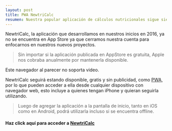 ```yaml
---
layout: post
title: PWA NewtriCalc 
resumen: Nuestra popular aplicación de cálculos nutricionales sigue siendo gratuita. Puede acceder a ella desde el navegador de cualquier dispositivo e instalarla.
---
```


NewtriCalc, la aplicación que desarrollamos en nuestros inicios en 2016, ya no se encuentra en App Store ya que cerramos nuestra cuenta para enfocarnos en nuestros nuevos proyectos. 

> Sin importar si la aplicación publicada en AppStore es gratuita, Apple nos cobraba anualmente por mantenerla disponible.

<amp-video controls autoplay loop
  width="640"
  height="360"
  layout="responsive"
  poster="{{site.baseurl}}/assets/images/iphone.jpg">
  <source src="{{site.baseurl}}/assets/images/iphone.mp4" type="video/mp4" />
  <div fallback>
    <p>Este navegador al parecer no soporta video.</p>
  </div>
</amp-video>

NewtriCalc seguirá estando disponible, gratis y sin publicidad, como [PWA](https://developers.google.com/web/progressive-web-apps/), por lo que pueden acceder a ella desde cualquier dispositivo con navegador web, esto incluye a quienes tengan iPhone y quieran seguirla utilizando.

> Luego de agregar la aplicación a la pantalla de inicio, tanto en iOS como en Android, podrá utilizarla incluso si se encuentra offline.

#### Haz click aquí para acceder a [NewtriCalc](https://newtricalc.firebaseapp.com)

